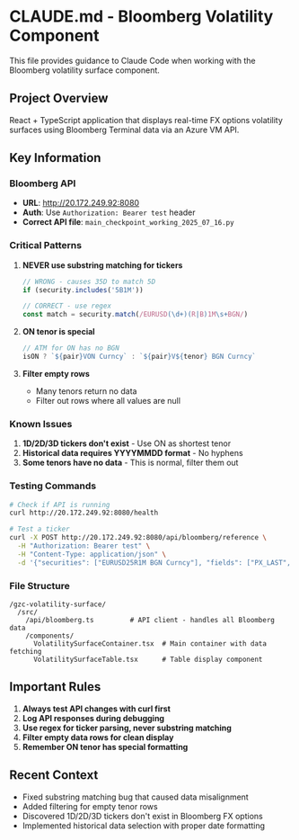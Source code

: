 # CLAUDE.md - Bloomberg Volatility Component

This file provides guidance to Claude Code when working with the Bloomberg volatility surface component.

## Project Overview

React + TypeScript application that displays real-time FX options volatility surfaces using Bloomberg Terminal data via an Azure VM API.

## Key Information

### Bloomberg API
- **URL**: http://20.172.249.92:8080
- **Auth**: Use `Authorization: Bearer test` header
- **Correct API file**: `main_checkpoint_working_2025_07_16.py`

### Critical Patterns

1. **NEVER use substring matching for tickers**
   ```javascript
   // WRONG - causes 35D to match 5D
   if (security.includes('5B1M'))
   
   // CORRECT - use regex
   const match = security.match(/EURUSD(\d+)(R|B)1M\s+BGN/)
   ```

2. **ON tenor is special**
   ```javascript
   // ATM for ON has no BGN
   isON ? `${pair}VON Curncy` : `${pair}V${tenor} BGN Curncy`
   ```

3. **Filter empty rows**
   - Many tenors return no data
   - Filter out rows where all values are null

### Known Issues

1. **1D/2D/3D tickers don't exist** - Use ON as shortest tenor
2. **Historical data requires YYYYMMDD format** - No hyphens
3. **Some tenors have no data** - This is normal, filter them out

### Testing Commands

```bash
# Check if API is running
curl http://20.172.249.92:8080/health

# Test a ticker
curl -X POST http://20.172.249.92:8080/api/bloomberg/reference \
  -H "Authorization: Bearer test" \
  -H "Content-Type: application/json" \
  -d '{"securities": ["EURUSD25R1M BGN Curncy"], "fields": ["PX_LAST", "PX_BID", "PX_ASK"]}'
```

### File Structure

```
/gzc-volatility-surface/
  /src/
    /api/bloomberg.ts         # API client - handles all Bloomberg data
    /components/
      VolatilitySurfaceContainer.tsx  # Main container with data fetching
      VolatilitySurfaceTable.tsx      # Table display component
```

## Important Rules

1. **Always test API changes with curl first**
2. **Log API responses during debugging**
3. **Use regex for ticker parsing, never substring matching**
4. **Filter empty data rows for clean display**
5. **Remember ON tenor has special formatting**

## Recent Context

- Fixed substring matching bug that caused data misalignment
- Added filtering for empty tenor rows
- Discovered 1D/2D/3D tickers don't exist in Bloomberg FX options
- Implemented historical data selection with proper date formatting